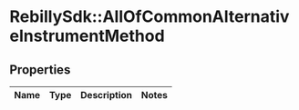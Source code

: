 # RebillySdk::AllOfCommonAlternativeInstrumentMethod

## Properties
Name | Type | Description | Notes
------------ | ------------- | ------------- | -------------

